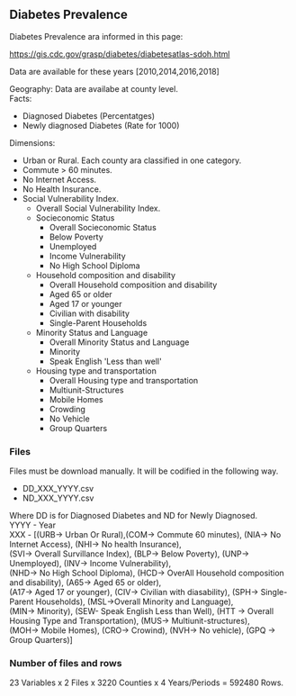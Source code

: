 ## Diabetes Prevalence

Diabetes Prevalence ara informed in this page:

https://gis.cdc.gov/grasp/diabetes/diabetesatlas-sdoh.html

Data are available for these years [2010,2014,2016,2018]

Geography: Data are availabe at county level.<br>
Facts:<br> 
* Diagnosed Diabetes (Percentatges)
* Newly diagnosed Diabetes (Rate for 1000)  

Dimensions:
* Urban or Rural. Each county ara classified in one category.
* Commute > 60 minutes.
* No Internet Access.
* No Health Insurance.
* Social Vulnerability Index.
  * Overall Social Vulnerability Index.
  * Socieconomic Status
    * Overall Socieconomic Status
    * Below Poverty
    * Unemployed
    * Income Vulnerability
    * No High School Diploma
  * Household composition and disability
    * Overall Household composition and disability
    * Aged 65 or older
    * Aged 17 or younger
    * Civilian with disability
    * Single-Parent Households
  * Minority Status and Language
    * Overall Minority Status and Language
    * Minority
    * Speak English 'Less than well'
  * Housing type and transportation
    * Overall Housing type and transportation
    * Multiunit-Structures
    * Mobile Homes
    * Crowding
    * No Vehicle
    * Group Quarters

### Files
Files must be download manually. It will be codified in the following way.

* DD_XXX_YYYY.csv
* ND_XXX_YYYY.csv

Where DD is for Diagnosed Diabetes and ND for Newly Diagnosed.<br>
YYYY - Year<br> 
XXX  - [(URB-> Urban Or Rural),(COM-> Commute 60 minutes), (NIA-> No Internet Access), (NHI-> No health Insurance), <br>
        (SVI-> Overall Survillance Index), (BLP-> Below Poverty), (UNP-> Unemployed), (INV-> Income Vulnerability), <br>
        (NHD-> No High School Diploma), (HCD-> OverAll Household composition and disability), (A65-> Aged 65 or older), <br>
        (A17-> Aged 17 or younger), (CIV-> Civilian with diasability), (SPH-> Single-Parent Households), (MSL->Overall Minority and Language), <br>
        (MIN-> Minority), (SEW- Speak English Less than Well), (HTT -> Overall Housing Type and Transportation), (MUS-> Multiunit-structures), <br>
        (MOH-> Mobile Homes), (CRO-> Crowind), (NVH-> No vehicle), (GPQ -> Group Quarters)]
        
### Number of files and rows
23 Variables x 2 Files x 3220 Counties x 4 Years/Periods = 592480 Rows.










